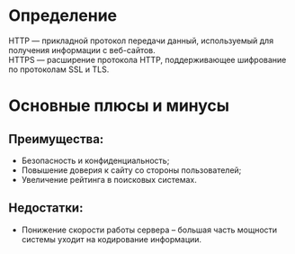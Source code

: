 # **Определение**
HTTP — прикладной протокол передачи данный, используемый для получения информации с веб-сайтов.  
HTTPS — расширение протокола HTTP, поддерживающее шифрование по протоколам SSL и TLS.

# **Основные плюсы и минусы**

## Преимущества:

* Безопасность и конфиденциальность;
* Повышение доверия к сайту со стороны пользователей;
* Увеличение рейтинга в поисковых системах.

## Недостатки:

* Понижение скорости работы сервера – большая часть мощности системы уходит на кодирование информации.